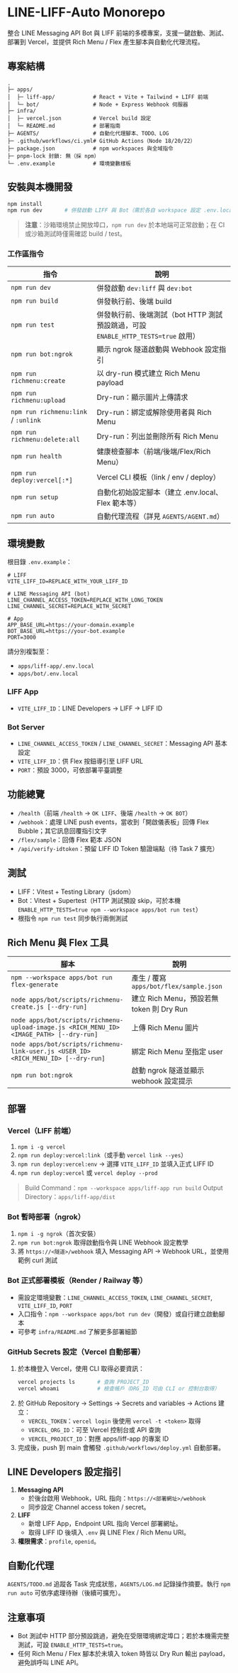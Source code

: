 # LINE-LIFF-Auto Monorepo

整合 LINE Messaging API Bot 與 LIFF 前端的多模專案，支援一鍵啟動、測試、部署到 Vercel，並提供 Rich Menu / Flex 產生腳本與自動化代理流程。

## 專案結構

```
.
├─ apps/
│  ├─ liff-app/            # React + Vite + Tailwind + LIFF 前端
│  └─ bot/                 # Node + Express Webhook 伺服器
├─ infra/
│  ├─ vercel.json          # Vercel build 設定
│  └─ README.md            # 部署指南
├─ AGENTS/                 # 自動化代理腳本、TODO、LOG
├─ .github/workflows/ci.yml# GitHub Actions（Node 18/20/22）
├─ package.json            # npm workspaces 與全域指令
├─ pnpm-lock 封鎖: 無（採 npm）
└─ .env.example            # 環境變數樣板
```

## 安裝與本機開發

```bash
npm install
npm run dev       # 併發啟動 LIFF 與 Bot（需於各自 workspace 設定 .env.local）
```

> **注意**：沙箱環境禁止開放埠口，`npm run dev` 於本地端可正常啟動；在 CI 或沙箱測試時僅需確認 build / test。

### 工作區指令

| 指令 | 說明 |
| ---- | ---- |
| `npm run dev` | 併發啟動 `dev:liff` 與 `dev:bot` |
| `npm run build` | 併發執行前、後端 build |
| `npm run test` | 併發執行前、後端測試（bot HTTP 測試預設跳過，可設 `ENABLE_HTTP_TESTS=true` 啟用） |
| `npm run bot:ngrok` | 顯示 ngrok 隧道啟動與 Webhook 設定指引 |
| `npm run richmenu:create` | 以 dry-run 模式建立 Rich Menu payload |
| `npm run richmenu:upload` | Dry-run：顯示圖片上傳請求 |
| `npm run richmenu:link` / `:unlink` | Dry-run：綁定或解除使用者與 Rich Menu |
| `npm run richmenu:delete:all` | Dry-run：列出並刪除所有 Rich Menu |
| `npm run health` | 健康檢查腳本（前端/後端/Flex/Rich Menu） |
| `npm run deploy:vercel[:*]` | Vercel CLI 模板（link / env / deploy） |
| `npm run setup` | 自動化初始設定腳本（建立 .env.local、Flex 範本等） |
| `npm run auto` | 自動代理流程（詳見 `AGENTS/AGENT.md`） |

## 環境變數

根目錄 `.env.example`：

```
# LIFF
VITE_LIFF_ID=REPLACE_WITH_YOUR_LIFF_ID

# LINE Messaging API (bot)
LINE_CHANNEL_ACCESS_TOKEN=REPLACE_WITH_LONG_TOKEN
LINE_CHANNEL_SECRET=REPLACE_WITH_SECRET

# App
APP_BASE_URL=https://your-domain.example
BOT_BASE_URL=https://your-bot.example
PORT=3000
```

請分別複製至：

- `apps/liff-app/.env.local`
- `apps/bot/.env.local`

### LIFF App
- `VITE_LIFF_ID`：LINE Developers → LIFF → LIFF ID

### Bot Server
- `LINE_CHANNEL_ACCESS_TOKEN` / `LINE_CHANNEL_SECRET`：Messaging API 基本設定
- `VITE_LIFF_ID`：供 Flex 按鈕導引至 LIFF URL
- `PORT`：預設 3000，可依部署平臺調整

## 功能總覽

- `/health`（前端 `/health` → `OK LIFF`、後端 `/health` → `OK BOT`）
- `/webhook`：處理 LINE push events，當收到「開啟儀表板」回傳 Flex Bubble；其它訊息回覆指引文字
- `/flex/sample`：回傳 Flex 範本 JSON
- `/api/verify-idtoken`：預留 LIFF ID Token 驗證端點（待 Task 7 擴充）

## 測試

- LIFF：Vitest + Testing Library（jsdom）
- Bot：Vitest + Supertest（HTTP 測試預設 skip，可於本機 `ENABLE_HTTP_TESTS=true npm --workspace apps/bot run test`）
- 根指令 `npm run test` 同步執行兩側測試

## Rich Menu 與 Flex 工具

| 腳本 | 說明 |
| ---- | ---- |
| `npm --workspace apps/bot run flex-generate` | 產生 / 覆寫 `apps/bot/flex/sample.json` |
| `node apps/bot/scripts/richmenu-create.js [--dry-run]` | 建立 Rich Menu，預設若無 token 則 Dry Run |
| `node apps/bot/scripts/richmenu-upload-image.js <RICH_MENU_ID> <IMAGE_PATH> [--dry-run]` | 上傳 Rich Menu 圖片 |
| `node apps/bot/scripts/richmenu-link-user.js <USER_ID> <RICH_MENU_ID> [--dry-run]` | 綁定 Rich Menu 至指定 user |
| `npm run bot:ngrok` | 啟動 ngrok 隧道並顯示 webhook 設定提示 |

## 部署

### Vercel（LIFF 前端）
1. `npm i -g vercel`
2. `npm run deploy:vercel:link`（或手動 `vercel link --yes`）
3. `npm run deploy:vercel:env` → 選擇 `VITE_LIFF_ID` 並填入正式 LIFF ID
4. `npm run deploy:vercel` 或 `vercel deploy --prod`

> Build Command：`npm --workspace apps/liff-app run build`
  Output Directory：`apps/liff-app/dist`

### Bot 暫時部署（ngrok）
1. `npm i -g ngrok`（首次安裝）
2. `npm run bot:ngrok` 取得啟動指令與 LINE Webhook 設定教學
3. 將 `https://<隧道>/webhook` 填入 Messaging API → Webhook URL，並使用範例 curl 測試

### Bot 正式部署模板（Render / Railway 等）
- 需設定環境變數：`LINE_CHANNEL_ACCESS_TOKEN`, `LINE_CHANNEL_SECRET`, `VITE_LIFF_ID`, `PORT`
- 入口指令：`npm --workspace apps/bot run dev`（開發）或自行建立啟動腳本
- 可參考 `infra/README.md` 了解更多部署細節

### GitHub Secrets 設定（Vercel 自動部署）
1. 於本機登入 Vercel，使用 CLI 取得必要資訊：
   ```bash
   vercel projects ls       # 查詢 PROJECT_ID
   vercel whoami            # 檢查帳戶（ORG_ID 可由 CLI or 控制台取得）
   ```
2. 於 GitHub Repository → Settings → Secrets and variables → Actions 建立：
   - `VERCEL_TOKEN`：`vercel login` 後使用 `vercel -t <token>` 取得
   - `VERCEL_ORG_ID`：可至 Vercel 控制台或 API 查詢
   - `VERCEL_PROJECT_ID`：對應 apps/liff-app 的專案 ID
3. 完成後，push 到 main 會觸發 `.github/workflows/deploy.yml` 自動部署。

## LINE Developers 設定指引

1. **Messaging API**
   - 於後台啟用 Webhook，URL 指向：`https://<部署網址>/webhook`
   - 同步設定 Channel access token / secret。
2. **LIFF**
   - 新增 LIFF App，Endpoint URL 指向 Vercel 部署網址。
   - 取得 LIFF ID 後填入 `.env` 與 LINE Flex / Rich Menu URI。
3. **權限需求**：`profile`, `openid`。

## 自動化代理

`AGENTS/TODO.md` 追蹤各 Task 完成狀態，`AGENTS/LOG.md` 記錄操作摘要。執行 `npm run auto` 可依序處理待辦（後續可擴充）。

## 注意事項

- Bot 測試中 HTTP 部分預設跳過，避免在受限環境綁定埠口；若於本機需完整測試，可設 `ENABLE_HTTP_TESTS=true`。
- 任何 Rich Menu / Flex 腳本於未填入 token 時皆以 Dry Run 輸出 payload，避免誤呼叫 LINE API。
